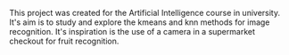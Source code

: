This project was created for the Artificial Intelligence course in university. It's aim is to study and explore the kmeans and knn methods for image recognition.
It's inspiration is the use of a camera in a supermarket checkout for fruit recognition.
